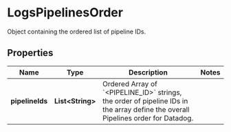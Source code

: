 # LogsPipelinesOrder

Object containing the ordered list of pipeline IDs.

## Properties

| Name            | Type                   | Description                                                                                                                                      | Notes |
| --------------- | ---------------------- | ------------------------------------------------------------------------------------------------------------------------------------------------ | ----- |
| **pipelineIds** | **List&lt;String&gt;** | Ordered Array of &#x60;&lt;PIPELINE_ID&gt;&#x60; strings, the order of pipeline IDs in the array define the overall Pipelines order for Datadog. |
